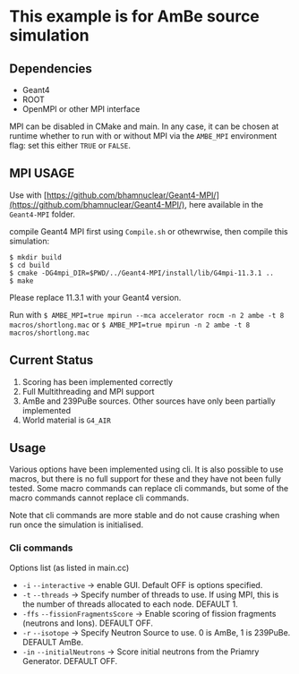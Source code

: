 # This example is for AmBe source simulation

## Dependencies
- Geant4
- ROOT
- OpenMPI or other MPI interface 

MPI can be disabled in CMake and main. In any case, it can be chosen at runtime whether to run with or without MPI via the `AMBE_MPI` environment flag: set this either `TRUE` or `FALSE`.

## MPI USAGE
Use with [https://github.com/bhamnuclear/Geant4-MPI/](https://github.com/bhamnuclear/Geant4-MPI/), here available in the `Geant4-MPI` folder.

compile Geant4 MPI first using `Compile.sh` or othewrwise, then compile this simulation:
```
$ mkdir build
$ cd build
$ cmake -DG4mpi_DIR=$PWD/../Geant4-MPI/install/lib/G4mpi-11.3.1 ..
$ make
```
Please replace 11.3.1 with your Geant4 version.


Run with
```$ AMBE_MPI=true mpirun --mca accelerator rocm -n 2 ambe -t 8 macros/shortlong.mac```
or 
```$ AMBE_MPI=true mpirun -n 2 ambe -t 8 macros/shortlong.mac```


## Current Status
1. Scoring has been implemented correctly
2. Full Multithreading and MPI support
3. AmBe and 239PuBe sources. Other sources have only been partially implemented
6. World material is `G4_AIR`


## Usage
Various options have been implemented using cli. It is also possible to use macros, but there is no full support for these and they have not been fully tested. Some macro commands can replace cli commands, but some of the macro commands cannot replace cli commands.

Note that cli commands are more stable and do not cause crashing when run once the simulation is initialised.

### Cli commands
Options list (as listed in main.cc)
- `-i` `--interactive` -> enable GUI. Default OFF is options specified.
- `-t` `--threads` -> Specify number of threads to use. If using MPI, this is the number of threads allocated to each node. DEFAULT 1.
- `-ffs` `--fissionFragmentsScore` -> Enable scoring of fission fragments (neutrons and Ions). DEFAULT OFF.
- `-r` `--isotope` -> Specify Neutron Source to use. 0 is AmBe, 1 is 239PuBe. DEFAULT AmBe.
- `-in` `--initialNeutrons` -> Score initial neutrons from the Priamry Generator. DEFAULT OFF.
